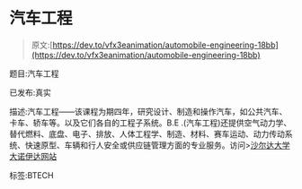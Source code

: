 # 汽车工程

> 原文:[https://dev.to/vfx3eanimation/automobile-engineering-18bb](https://dev.to/vfx3eanimation/automobile-engineering-18bb)

题目:汽车工程

已发布:真实

描述:汽车工程——该课程为期四年，研究设计、制造和操作汽车，如公共汽车、卡车、轿车等。以及它们各自的工程子系统。B.E .(汽车工程)还提供空气动力学、替代燃料、底盘、电子、排放、人体工程学、制造、材料、赛车运动、动力传动系统、快速原型、车辆和行人安全或供应链管理方面的专业服务。访问>[沙尔达大学大诺伊达网站](www.sharda.ac.in/course/b-tech-me-with-specialization-in-automobile-11)

标签:BTECH